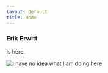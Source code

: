 ```yaml
---
layout: default
title: Home
---
```


<h3>
  <a name="erik-erwitt" class="anchor" href="#erik-erwitt"><span class="octicon octicon-link"></span></a>
  Erik Erwitt
</h3>

<p>Is here.</p>

![I have no idea what I am doing here]({{site.url}}/images/i_have_no_idea.jpg "I have no idea what I am doing here")
